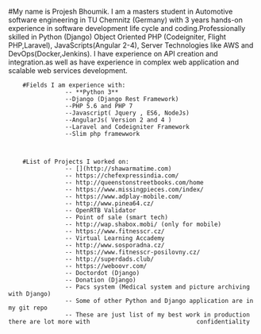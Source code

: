 #My name is Projesh Bhoumik. I am a masters student in Automotive software engineering in TU Chemnitz (Germany) 
with 3 years hands-on experience in software development life cycle and coding.Professionally skilled in  Python (Django) Object Oriented PHP (Codeigniter, Flight PHP,Laravel), JavaScripts(Angular 2-4), Server Technologies like AWS and DevOps(Docker,Jenkins).  I have experience on API creation and integration.as well as  have  experience in complex web application and scalable web services development.				




		#Fields I am experience with:
					-- **Python 3**
					--Django (Django Rest Framework)
					--PHP 5.6 and PHP 7
					--Javascript( Jquery , ES6, NodeJs) 
					--AngularJs( Version 2 and 4 )
					--Laravel and Codeigniter Framework
					--Slim php framewwork
			
			
			
		#List of Projects I worked on:
					-- [](http://shawarmatime.com)
					-- https://chefexpressindia.com/ 
					-- http://queenstonstreetbooks.com/home
					-- https://www.missingpieces.com/index/
					-- https://www.adplay-mobile.com/
					-- http://www.pinea64.cz/
					-- OpenRTB Validator
					-- Point of sale (smart tech)
					-- http://wap.shabox.mobi/ (only for mobile)
					-- https://www.fitnesscr.cz/ 
					-- Virtual Learning Accademy 
					-- http://www.sosporadna.cz/ 
					-- https://www.fitnesscr-posilovny.cz/
					-- http://superdads.club/ 
					-- https://weboovr.com/ 
					-- Doctordot (Django)
					-- Donation (Django)
					-- Pacs system (Medical system and picture archiving with Django)
					-- Some of other Python and Django application are in my git repo 	
					-- These are just list of my best work in production there are lot more with 							  confidentiality 
			
